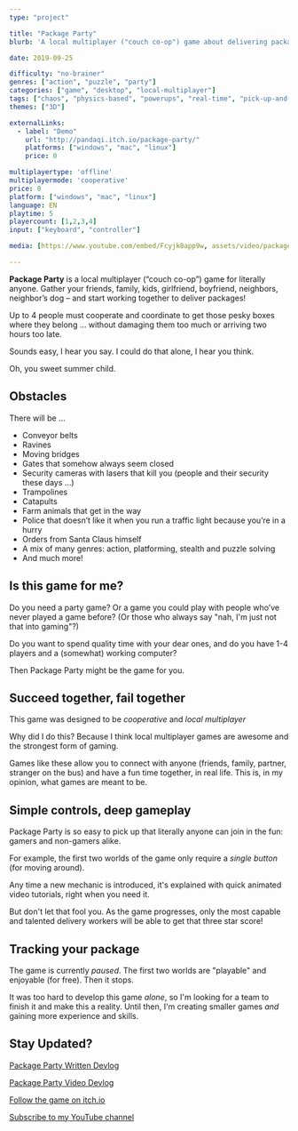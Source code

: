 ```yaml
---
type: "project"

title: "Package Party"
blurb: 'A local multiplayer ("couch co-op") game about delivering packages in the weirdest way possible'

date: 2019-09-25

difficulty: "no-brainer"
genres: ["action", "puzzle", "party"]
categories: ["game", "desktop", "local-multiplayer"]
tags: ["chaos", "physics-based", "powerups", "real-time", "pick-up-and-deliver", "campaign"]
themes: ["3D"]

externalLinks:
  - label: "Demo"
    url: "http://pandaqi.itch.io/package-party/"
    platforms: ["windows", "mac", "linux"]
    price: 0 

multiplayertype: 'offline'
multiplayermode: 'cooperative'
price: 0
platform: ["windows", "mac", "linux"]
language: EN
playtime: 5
playercount: [1,2,3,4]
input: ["keyboard", "controller"]

media: [https://www.youtube.com/embed/Fcyjk8app9w, assets/video/packageparty_1, assets/video/packageparty_2, assets/video/packageparty_5, assets/video/packageparty_6]

---
```


**Package Party** is a local multiplayer (“couch co-op”) game for literally anyone. Gather your friends, family, kids, girlfriend, boyfriend, neighbors, neighbor’s dog – and start working together to deliver packages!

Up to 4 people must cooperate and coordinate to get those pesky boxes where they belong ... without damaging them too much or arriving two hours too late.

Sounds easy, I hear you say. I could do that alone, I hear you think.

Oh, you sweet summer child. 

## Obstacles

There will be ...

- Conveyor belts
- Ravines
- Moving bridges
- Gates that somehow always seem closed
- Security cameras with lasers that kill you (people and their security these days ...)
- Trampolines
- Catapults
- Farm animals that get in the way
- Police that doesn’t like it when you run a traffic light because you’re in a hurry
- Orders from Santa Claus himself
- A mix of many genres: action, platforming, stealth and puzzle solving
- And much more!

## Is this game for me?

Do you need a party game? Or a game you could play with people who’ve never played a game before? (Or those who always say "nah, I'm just not that into gaming"?)

Do you want to spend quality time with your dear ones, and do you have 1-4 players and a (somewhat) working computer?

Then Package Party might be the game for you.

## Succeed together, fail together

This game was designed to be _cooperative_ and _local multiplayer_

Why did I do this? Because I think local multiplayer games are awesome and the strongest form of gaming.

Games like these allow you to connect with anyone (friends, family, partner, stranger on the bus) and have a fun time together, in real life. This is, in my opinion, what games are meant to be.

## Simple controls, deep gameplay

Package Party is so easy to pick up that literally anyone can join in the fun: gamers and non-gamers alike.

For example, the first two worlds of the game only require a <em>single button</em> (for moving around).

Any time a new mechanic is introduced, it's explained with quick animated video tutorials, right when you need it.

But don't let that fool you. As the game progresses, only the most capable and talented delivery workers will be able to get that three star score!

## Tracking your package

The game is currently _paused_. The first two worlds are "playable" and enjoyable (for free). Then it stops.

It was too hard to develop this game _alone_, so I'm looking for a team to finish it and make this a reality. Until then, I'm creating smaller games _and_ gaining more experience and skills.

## Stay Updated?

<a href="https://pandaqi.itch.io/package-party/devlog">Package Party Written Devlog</a>

<a href="https://www.youtube.com/playlist?list=PLdcjUlpB8mtsHLwNP-A_OfCMGNBOwlwjk">Package Party Video Devlog</a>

<a href="http://pandaqi.itch.io/package-party">Follow the game on itch.io</a>

<a href="https://www.youtube.com/channel/UCUegxnNkcycM67gvyeD4CEQ">Subscribe to my YouTube channel</a>